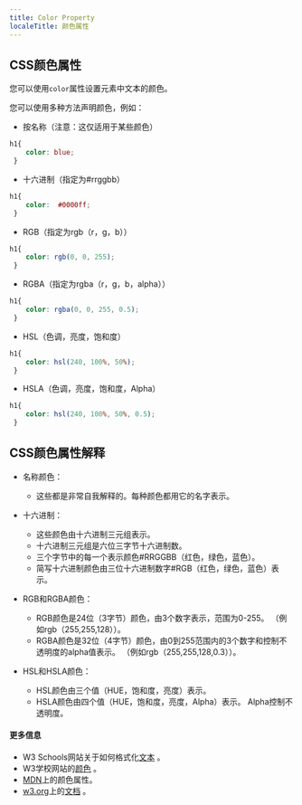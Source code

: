 ```yaml
---
title: Color Property
localeTitle: 颜色属性
---
```

## CSS颜色属性

您可以使用`color`属性设置元素中文本的颜色。

您可以使用多种方法声明颜色，例如：

*   按名称（注意：这仅适用于某些颜色）

```css
h1{ 
    color: blue; 
 } 
```

*   十六进制（指定为#rrggbb）

```css
h1{ 
    color:  #0000ff; 
 } 
```

*   RGB（指定为rgb（r，g，b））

```css
h1{ 
    color: rgb(0, 0, 255); 
 } 
```

*   RGBA（指定为rgba（r，g，b，alpha））

```css
h1{ 
    color: rgba(0, 0, 255, 0.5); 
 } 
```

*   HSL（色调，亮度，饱和度）

```css
h1{ 
    color: hsl(240, 100%, 50%); 
 } 
```

*   HSLA（色调，亮度，饱和度，Alpha）

```css
h1{ 
    color: hsl(240, 100%, 50%, 0.5); 
 } 
```

## CSS颜色属性解释

*   名称颜色：
    
    *   这些都是非常自我解释的。每种颜色都用它的名字表示。
*   十六进制：
    
    *   这些颜色由十六进制三元组表示。
    *   十六进制三元组是六位三字节十六进制数。
    *   三个字节中的每一个表示颜色#RRGGBB（红色，绿色，蓝色）。
    *   简写十六进制颜色由三位十六进制数字#RGB（红色，绿色，蓝色）表示。
*   RGB和RGBA颜色：
    
    *   RGB颜色是24位（3字节）颜色，由3个数字表示，范围为0-255。 （例如rgb（255,255,128））。
    *   RGBA颜色是32位（4字节）颜色，由0到255范围内的3个数字和控制不透明度的alpha值表示。 （例如rgb（255,255,128,0.3））。
*   HSL和HSLA颜色：
    
    *   HSL颜色由三个值（HUE，饱和度，亮度）表示。
    *   HSLA颜色由四个值（HUE，饱和度，亮度，Alpha）表示。 Alpha控制不透明度。

#### 更多信息

*   W3 Schools网站关于如何格式化[文本](https://www.w3schools.com/css/css_text.asp) 。
*   W3学校网站的[颜色](https://www.w3schools.com/colors/default.asp) 。
*   [MDN](https://developer.mozilla.org/en-US/docs/Web/CSS/color)上的颜色属性。
*   [w3.org](https://www.w3.org/wiki/CSS/Properties/color)上的[文档](https://www.w3.org/wiki/CSS/Properties/color) 。